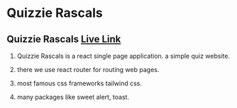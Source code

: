 # Quizzie Rascals

## Quizzie Rascals [Live Link](https://github.com/facebook/create-react-app)

1. Quizzie Rascals is a react single page application. a simple quiz website.

2. there we use react router for routing web pages.

3. most famous css frameworks tailwind css.

4. many packages like sweet alert, toast.
